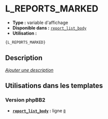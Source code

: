 # L_REPORTS_MARKED
* __Type :__ variable d'affichage
* __Disponible dans :__ [`report_list_body`](../tpl/var/report_list_body.md#readme)
* __Utilisation :__

```html
{L_REPORTS_MARKED}
```

## Description
[*Ajouter une description*](https://fa-tvars.appspot.com/var/L_REPORTS_MARKED)

## Utilisations dans les templates

### Version phpBB2
* __[`report_list_body`](../tpl/var/report_list_body.md#readme) :__ ligne [`8`](../tpl/src/subsilver/report_list_body.tpl#L8)